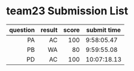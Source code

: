 # team23 Submission List
question | result | score | submit time
----:|----:|-----:|-----
PA | AC | 100 |  9:58:05.47 
PB | WA | 80 |  9:59:55.08 
PD | AC | 100 | 10:07:18.13 
